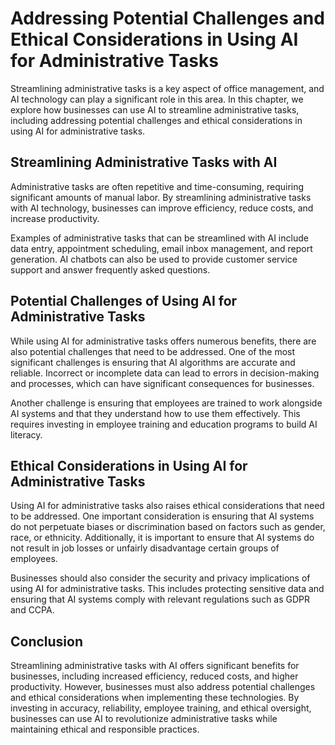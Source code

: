 Addressing Potential Challenges and Ethical Considerations in Using AI for Administrative Tasks
=====================================================================================================================================================

Streamlining administrative tasks is a key aspect of office management, and AI technology can play a significant role in this area. In this chapter, we explore how businesses can use AI to streamline administrative tasks, including addressing potential challenges and ethical considerations in using AI for administrative tasks.

Streamlining Administrative Tasks with AI
-----------------------------------------

Administrative tasks are often repetitive and time-consuming, requiring significant amounts of manual labor. By streamlining administrative tasks with AI technology, businesses can improve efficiency, reduce costs, and increase productivity.

Examples of administrative tasks that can be streamlined with AI include data entry, appointment scheduling, email inbox management, and report generation. AI chatbots can also be used to provide customer service support and answer frequently asked questions.

Potential Challenges of Using AI for Administrative Tasks
---------------------------------------------------------

While using AI for administrative tasks offers numerous benefits, there are also potential challenges that need to be addressed. One of the most significant challenges is ensuring that AI algorithms are accurate and reliable. Incorrect or incomplete data can lead to errors in decision-making and processes, which can have significant consequences for businesses.

Another challenge is ensuring that employees are trained to work alongside AI systems and that they understand how to use them effectively. This requires investing in employee training and education programs to build AI literacy.

Ethical Considerations in Using AI for Administrative Tasks
-----------------------------------------------------------

Using AI for administrative tasks also raises ethical considerations that need to be addressed. One important consideration is ensuring that AI systems do not perpetuate biases or discrimination based on factors such as gender, race, or ethnicity. Additionally, it is important to ensure that AI systems do not result in job losses or unfairly disadvantage certain groups of employees.

Businesses should also consider the security and privacy implications of using AI for administrative tasks. This includes protecting sensitive data and ensuring that AI systems comply with relevant regulations such as GDPR and CCPA.

Conclusion
----------

Streamlining administrative tasks with AI offers significant benefits for businesses, including increased efficiency, reduced costs, and higher productivity. However, businesses must also address potential challenges and ethical considerations when implementing these technologies. By investing in accuracy, reliability, employee training, and ethical oversight, businesses can use AI to revolutionize administrative tasks while maintaining ethical and responsible practices.
